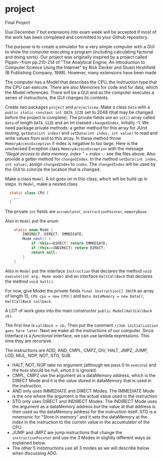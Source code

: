 # project
Final Project

Due December 7 but extensions into exam week will be accepted if most of the work has been completed and committed to your Github repository.

The purpose is to create a simulator for a very simple computer with a GUI to show the computer executing a program (including calculating factorial and doing sorts). Our project was originally inspired by a project called Pippin--from pp.210-214 of "The Analytical Engine, An Introduction to Computer Science Using the Internet" by Rick Decker and Stuart Hirshfield (B Publishing Company, 1998). However, many extensions have been made.

The computer has a Model that describes the CPU, the Instruction type that the CPU can execute. There are also Memories for code and for data, which the Model references. There will be a GUI and as the computer executes a series of instructions, the GUI changes its contents.

Create two packages `project` and `projectview`. Make a class `Data` with a `public static constant int DATA_SIZE` set to 2048 (that may be changed before the project is complete). The private fields are an `int[]` array called `data` of length `DATA_SIZE` and an int classed `changedIndex`, initially -1. We need package private methods: a getter method for this array for JUnit testing, `getData(int index)` and `setData(int index, int value)` to read and write values from and to this array. In these method throw `MemoryAccessException` if index is negative to too large. Here is the unchecked Exception class `MemoryAccessException` with the message _"Illegal access to data memory, index " + index_ -- see the files above. Also provide a getter method for `changedIndex`. In the method `setData(int index, int value)`, assign `changedIndex` to `index`. The `changedIndex` will be used by the GUI to colorize the location that is changed.

Make a class `Model`. A lot goes on in this class, which will be build up in steps. In `Model`, make a nested class

```java
  static class CPU {
    ...
  }
```
The private `int` fields are `accumulator`, `instructionPointer`, `memoryBase`.

Also in `Model` put the _enum_ 

```java
	static enum Mode {
		INDIRECT, DIRECT, IMMEDIATE;
		Mode next() {
			if (this==DIRECT) return IMMEDIATE;
			if (this==INDIRECT) return DIRECT;
			return null;
		}
	}
```

Also in `Model` put the interface `Instruction` that declares the method `void execute(int arg, Mode mode)` and an interface `HaltCallBack` that declares the method `void halt()`.

For now, give Model the _private_ fields `final Instruction[] INSTR` an array of length 15, `CPU cpu = new CPU()` and `Data dataMemory = new Data()`, `HaltCallBack callback`.

A LOT of work goes into the main constructor `public Model(HaltCallBack cb)`. 

The first line is `callBack = cb;` Then put the comment `//Job initialization goes here later`. Next we make all the instructions of our computer. Since Interface is a _functional_ interface, we can use lambda expressions. This time they are recursive.

The instructions are ADD, AND, CMPL, CMPZ, DIV, HALT, JMPZ, JUMP, LOD, MUL, NOP, NOT, STO, SUB.

* HALT, NOT, NOP take no argument (although we pass 0 to `execute`) and the `Mode` should be null, since it is ignored.
* CMPL, CMPZ use the argument as a dataMemory address, which is the DIRECT Mode and it is the value stored in dataMemory that is used in the instruction.
* AND only uses IMMEDIATE and DIRECT Modes. The IMMEDIATE Mode is the one where the argument is the actual value used in the instruction.
* STO only uses DIRECT and INDIRECT Modes. The INDIRECT Mode uses the argument as a dataMemory address _but_ the value at that address is then used as the dataMemory address for the instruction itself. STO is a mnemonic for "Store in memory" and it sets the dataMemory at the index in the instruction to the curretn value in the accumulator of the CPU
* JUMP and JMPZ are jump instructions that change the `instructionPointer` and use the 3 Modes in slightly different ways as explained below.
* The other 5 inststructions use all 3 modes as we will describe below when discussing ADD.

